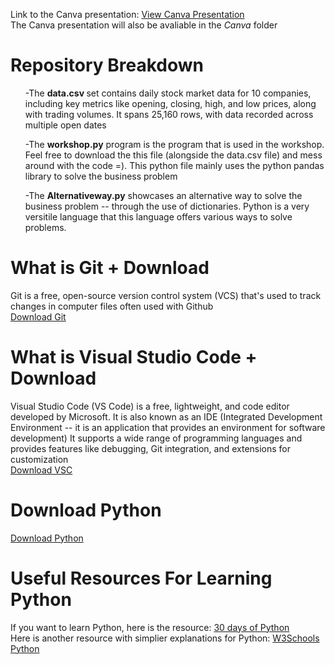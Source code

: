 Link to the Canva presentation: [View Canva Presentation](https://www.canva.com/design/DAGXmV4ZVRw/pQ-dgWbaFOMHtGRY6IB5Sg/edit?utm_content=DAGXmV4ZVRw&utm_campaign=designshare&utm_medium=link2&utm_source=sharebutton) <br>
The Canva presentation will also be avaliable in the <i>Canva</i>  folder

# Repository Breakdown 
<list>
<ol>
-The <b>data.csv </b> set contains daily stock market data for 10 companies, including key metrics like opening, closing, high, and low prices, along with trading volumes. It spans 25,160 rows, with data recorded across multiple open dates 

-The <b>workshop.py</b> program is the program that is used in the workshop. Feel free to download the this file (alongside the data.csv file) and mess around with the code =). This python file mainly uses the python pandas library to solve the business problem 

-The <b>Alternativeway.py</b> showcases an alternative way to solve the business problem -- through the use of dictionaries. Python is a very versitile language that this language offers various ways to solve problems. 
</ol>
</list>

# What is Git + Download
Git is a free, open-source version control system (VCS) that's used to track changes in computer files often used with Github <br>
[Download Git](https://git-scm.com/downloads)

# What is Visual Studio Code + Download
Visual Studio Code (VS Code) is a free, lightweight, and code editor developed by Microsoft. It is also known as an IDE (Integrated Development Environment -- it is an application that provides an environment for software development) It supports a wide range of programming languages and provides features like debugging, Git integration, and extensions for customization <br>
[Download VSC](https://code.visualstudio.com/download)

# Download Python 
[Download Python](https://www.python.org/)

# Useful Resources For Learning Python 
If you want to learn Python, here is the resource: [30 days of Python](https://github.com/Asabeneh/30-Days-Of-Python) <br>
Here is another resource with simplier explanations for Python: [W3Schools Python](https://www.w3schools.com/python/)
